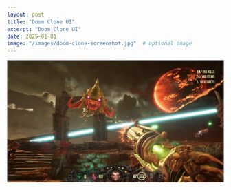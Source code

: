 ```yaml
---
layout: post
title: "Doom Clone UI"
excerpt: "Doom Clone UI"
date: 2025-01-01
image: "/images/doom-clone-screenshot.jpg"  # optional image
---
```


<img src="/images/doom-clone-screenshot.jpg">
